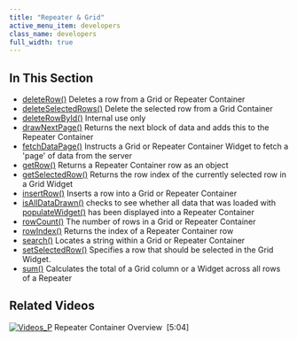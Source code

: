 ```yaml
---
title: "Repeater & Grid"
active_menu_item: developers
class_name: developers
full_width: true
---
```



## In This Section

 - [deleteRow()](/developers/documentation/scripting-apis/client-api/widget-object-functions/repeater-grid/deleterow)
    Deletes a row from a Grid or Repeater Container
 - [deleteSelectedRows()](/developers/documentation/scripting-apis/client-api/widget-object-functions/repeater-grid/deleteselectedrows)
    Delete the selected row from a Grid Container
 - [deleteRowById()](/developers/documentation/scripting-apis/client-api/widget-object-functions/repeater-grid/deleterowbyid)
    Internal use only
 - [drawNextPage()](/developers/documentation/scripting-apis/client-api/widget-object-functions/repeater-grid/drawnextpage)
    Returns the next block of data and adds this to the Repeater Container
 - [fetchDataPage()](/developers/documentation/scripting-apis/client-api/widget-object-functions/repeater-grid/fetchdata)
    Instructs a Grid or Repeater Container Widget to fetch a 'page' of data from the server
 - [getRow()](/developers/documentation/scripting-apis/client-api/widget-object-functions/repeater-grid/getrow)
    Returns a Repeater Container row as an object
 - [getSelectedRow()](/developers/documentation/scripting-apis/client-api/widget-object-functions/repeater-grid/getselectedrow)
    Returns the row index of the currently selected row in a Grid Widget
 - [insertRow()](/developers/documentation/scripting-apis/client-api/widget-object-functions/repeater-grid/insertrow)
    Inserts a row into a Grid or Repeater Container
 - [isAllDataDrawn()](/developers/documentation/scripting-apis/client-api/widget-object-functions/repeater-grid/isalldatadrawn)
    checks to see whether all data that was loaded with [populateWidget()](/developers/documentation/scripting-apis/client-api/widget-data-state-manipulation/populatewidget/) has been displayed into a Repeater Container
 - [rowCount()](/developers/documentation/scripting-apis/client-api/widget-object-functions/repeater-grid/length)
    The number of rows in a Grid or Repeater Container
 - [rowIndex()](/developers/documentation/scripting-apis/client-api/widget-object-functions/repeater-grid/rowindex)
    Returns the index of a Repeater Container row
 - [search()](/developers/documentation/product-guide/widget-properties-events/advanced/search)
    Locates a string within a Grid or Repeater Container
 - [setSelectedRow()](/developers/documentation/scripting-apis/client-api/widget-object-functions/repeater-grid/setselectedrow)
    Specifies a row that should be selected in the Grid Widget.
 - [sum()](/developers/documentation/scripting-apis/client-api/widget-object-functions/repeater-grid/sum)
    Calculates the total of a Grid column or a Widget across all rows of a Repeater

## Related Videos

[![Videos\_P](/img/docs/videos_p.png)](http://www.youtube.com/v/3rAyD-f30ic?autoplay=1&hd=1&fs=1&showsearch=0&rel=0&) Repeater Container Overview  [5:04]
